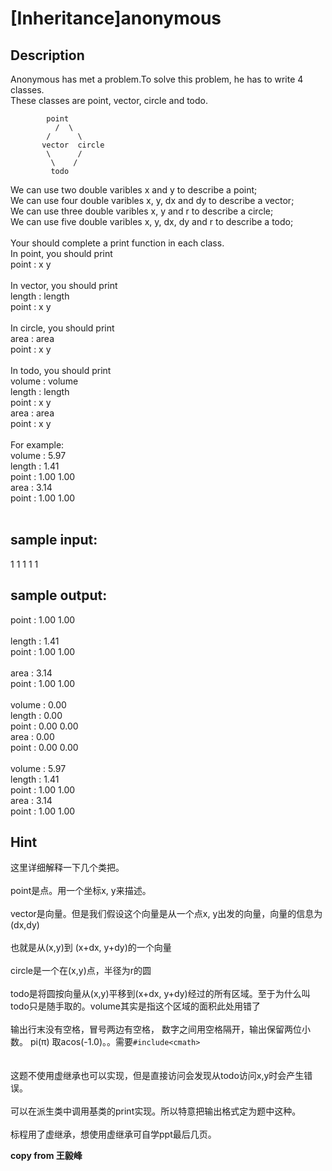 # [Inheritance]anonymous

## Description
Anonymous has met a problem.To solve this problem, he has to write 4 classes.<br/>
These classes are point, vector, circle and todo.<br/>
```
        point
          /  \
        /      \
       vector  circle
        \      /
         \    /
         todo
```
We can use two double varibles x and y to describe a point;<br/>
We can use four double varibles x, y, dx and dy to describe a vector;<br/>
We can use three double varibles x, y and r to describe a circle;<br/>
We can use five double varibles x, y, dx, dy and r to describe a todo;<br/>
<br/>
Your should complete a print function in each class.<br/>
In point, you should print<br/>
point : x y<br/>
<br/>
In vector, you should print<br/>
length : length<br/>
point : x y<br/>
<br/>
In circle, you should print<br/>
area : area<br/>
point : x y<br/>
<br/>
In todo, you should print<br/>
volume : volume<br/>
length : length<br/>
point : x y<br/>
area : area<br/>
point : x y<br/>
<br/>
For example:<br/>
volume : 5.97<br/>
length : 1.41<br/>
point : 1.00 1.00<br/>
area : 3.14<br/>
point : 1.00 1.00<br/>
<br/>
## sample input:

1 1 1 1 1

## sample output:

point : 1.00 1.00<br/>
<br/>
length : 1.41<br/>
point : 1.00 1.00<br/>
<br/>
area : 3.14<br/>
point : 1.00 1.00<br/>
<br/>
volume : 0.00<br/>
length : 0.00<br/>
point : 0.00 0.00<br/>
area : 0.00<br/>
point : 0.00 0.00<br/>
<br/>
volume : 5.97<br/>
length : 1.41<br/>
point : 1.00 1.00<br/>
area : 3.14<br/>
point : 1.00 1.00<br/>

## Hint
 这里详细解释一下几个类把。<br/>
<br/>
point是点。用一个坐标x, y来描述。<br/>
<br/>
vector是向量。但是我们假设这个向量是从一个点x, y出发的向量，向量的信息为(dx,dy)<br/>
<br/>
也就是从(x,y)到 (x+dx, y+dy)的一个向量<br/>
<br/>
circle是一个在(x,y)点，半径为r的圆<br/>
<br/>
todo是将圆按向量从(x,y)平移到(x+dx, y+dy)经过的所有区域。至于为什么叫todo只是随手取的。volume其实是指这个区域的面积此处用错了<br/>
<br/>
输出行末没有空格，冒号两边有空格， 数字之间用空格隔开，输出保留两位小数。 pi(π) 取acos(-1.0)。。需要`#include<cmath>`
<br/>
 <br/>
<br/>
这题不使用虚继承也可以实现，但是直接访问会发现从todo访问x,y时会产生错误。<br/>
<br/>
可以在派生类中调用基类的print实现。所以特意把输出格式定为题中这种。<br/>
<br/>
标程用了虚继承，想使用虚继承可自学ppt最后几页。<br/>

**copy from 王毅峰**